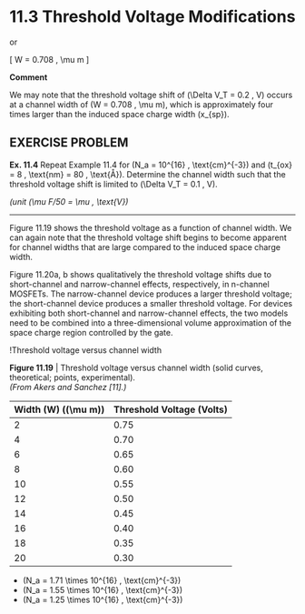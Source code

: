 # 11.3 Threshold Voltage Modifications

or

\[ W = 0.708 \, \mu m \]

**Comment**

We may note that the threshold voltage shift of \(\Delta V_T = 0.2 \, V\) occurs at a channel width of \(W = 0.708 \, \mu m\), which is approximately four times larger than the induced space charge width \(x_{sp}\).

## EXERCISE PROBLEM

**Ex. 11.4** Repeat Example 11.4 for \(N_a = 10^{16} \, \text{cm}^{-3}\) and \(t_{ox} = 8 \, \text{nm} = 80 \, \text{Å}\). Determine the channel width such that the threshold voltage shift is limited to \(\Delta V_T = 0.1 \, V\).

*(unit \(\mu F/50 = \mu \, \text{V})*

----

Figure 11.19 shows the threshold voltage as a function of channel width. We can again note that the threshold voltage shift begins to become apparent for channel widths that are large compared to the induced space charge width.

Figure 11.20a, b shows qualitatively the threshold voltage shifts due to short-channel and narrow-channel effects, respectively, in n-channel MOSFETs. The narrow-channel device produces a larger threshold voltage; the short-channel device produces a smaller threshold voltage. For devices exhibiting both short-channel and narrow-channel effects, the two models need to be combined into a three-dimensional volume approximation of the space charge region controlled by the gate.

!Threshold voltage versus channel width

**Figure 11.19** | Threshold voltage versus channel width (solid curves, theoretical; points, experimental).  
*(From Akers and Sanchez [11].)*

| Width \(W\) (\(\mu m\)) | Threshold Voltage (Volts) |
|-------------------------|---------------------------|
| 2                       | 0.75                      |
| 4                       | 0.70                      |
| 6                       | 0.65                      |
| 8                       | 0.60                      |
| 10                      | 0.55                      |
| 12                      | 0.50                      |
| 14                      | 0.45                      |
| 16                      | 0.40                      |
| 18                      | 0.35                      |
| 20                      | 0.30                      |

- \(N_a = 1.71 \times 10^{16} \, \text{cm}^{-3}\)
- \(N_a = 1.55 \times 10^{16} \, \text{cm}^{-3}\)
- \(N_a = 1.25 \times 10^{16} \, \text{cm}^{-3}\)